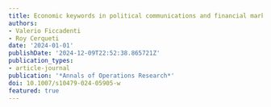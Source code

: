 ```yaml
---
title: Economic keywords in political communications and financial markets
authors:
- Valerio Ficcadenti
- Roy Cerqueti
date: '2024-01-01'
publishDate: '2024-12-09T22:52:38.865721Z'
publication_types:
- article-journal
publication: '*Annals of Operations Research*'
doi: 10.1007/s10479-024-05905-w
featured: true
---
```

